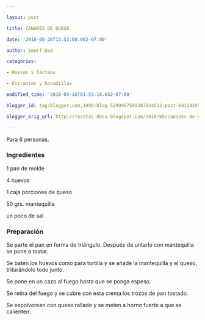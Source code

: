 ```yaml
---

layout: post

title: CANAPÉS DE QUESO

date: '2010-05-20T15:53:00.002-07:00'

author: Smurf Dad

categories:

- Huevos y lácteos

- Entrantes y bocadillos

modified_time: '2016-03-16T01:53:16.652-07:00'

blogger_id: tag:blogger.com,1999:blog-5299957599287034512.post-641143974189718716

blogger_orig_url: http://recetas-desa.blogspot.com/2010/05/canapes-de-queso.html

---
```


Para 6 personas.

<h3>Ingredientes</h3>

1 pan de molde

4 huevos

1 caja porciones de queso

50 grs. mantequilla

un poco de sal

<h3>Preparación</h3>

Se parte el pan en forma de triángulo. Después de untarlo con mantequilla se pone a tostar.

Se baten los huevos como para tortilla y se a&ntilde;ade la mantequilla y el queso, triturándolo todo junto.

Se pone en un cazo al fuego hasta que se ponga espeso.

Se retira del fuego y se cubre con esta crema los trozos de pan tostado.

Se espolvorean con queso rallado y se meten a horno fuerte a que se calienten.

